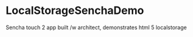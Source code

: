 LocalStorageSenchaDemo
======================

Sencha touch 2 app built /w architect, demonstrates html 5 localstorage
